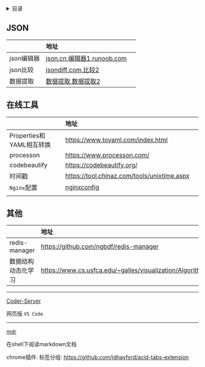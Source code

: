 <details>
<summary>目录</summary>
<!-- TOC -->

<!-- /TOC -->

</details>

## JSON

|            | 地址                                                                                                           |  |
| :--------- | :------------------------------------------------------------------------------------------------------------- | :- |
| json编辑器 | [json.cn](https://www.json.cn/),[编辑器1](http://jsoneditoronline.org/),[runoob.com](https://c.runoob.com/front-end/53) |  |
| json比较   | [jsondiff.com](http://jsondiff.com/),[比较2](https://www.sojson.com/jsondiff.html)                                   |  |
| 数据提取   | [数据提取](https://uutool.cn/json-field/),[数据提取2](https://wejson.cn/extract/)                                    |  |

## 在线工具

|                     | 地址                                          |     |
| :------------------ | :------------------------------------------ | :-- |
| Properties和YAML相互转换 | https://www.toyaml.com/index.html           |     |
| processon           | https://www.processon.com/                  |     |
| codebeautify        | https://codebeautify.org/                   |     |
| 时间戳                 | https://tool.chinaz.com/tools/unixtime.aspx |     |
| `Nginx`配置           | [nginxconfig](https://nginxconfig.io/)      |     |
|                     |                                             |     |

## 其他

|                    | 地址                                                           |  |
| :----------------- | :------------------------------------------------------------- | :- |
| redis-manager      | https://github.com/ngbdf/redis-manager                         |  |
| 数据结构动态化学习 | https://www.cs.usfca.edu/~galles/visualization/Algorithms.html |  |

---

[Coder-Server](https://github.com/cdr/code-server)

网页版 `VS Code`

---

[mdr](https://github.com/MichaelMure/mdr)

在shell下阅读markdown文档

chrome插件:
标签分组: https://github.com/jdhayford/acid-tabs-extension
